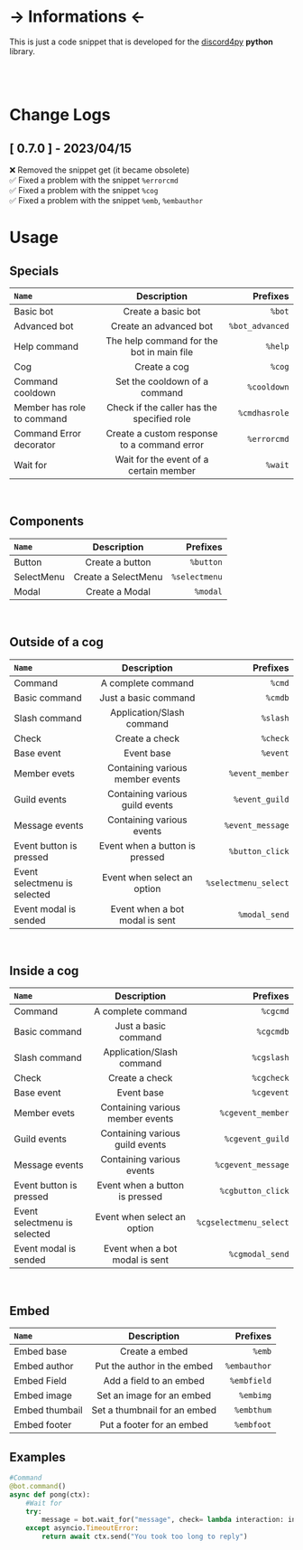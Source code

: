 # -> Informations <-
This is just a code snippet that is developed for the [discord4py](https://github.com/mccoderpy/discord.py-message-components) **python** library.

<br>
<br>

# Change Logs

## [ 0.7.0 ] - 2023/04/15
❌ Removed the snippet get (it became obsolete)
<br>
✅ Fixed a problem with the snippet `%errorcmd`
<br>
✅ Fixed a problem with the snippet `%cog`
<br>
✅ Fixed a problem with the snippet `%emb`, `%embauthor`

# Usage

## Specials
| `Name`                     | Description                                   | Prefixes       |
| :---                       |    :----:                                     |           ---: |
| Basic bot                  | Create a basic bot                            | `%bot`         |
| Advanced bot               | Create an advanced bot                        | `%bot_advanced`|
| Help command               | The help command for the bot in main file     | `%help`        |
| Cog                        | Create a cog                                  | `%cog`         |
| Command cooldown           | Set the cooldown of a command                 | `%cooldown`    |
| Member has role to command | Check if the caller has the specified role    | `%cmdhasrole`  |
| Command Error decorator    | Create a custom response to a command error   | `%errorcmd`    |
| Wait for                   | Wait for the event of a certain member        | `%wait`        |

<br>

## Components
| `Name`                     | Description                                 | Prefixes      |
| :---                       |    :----:                                   |          ---: |
| Button                     | Create a button                             | `%button`     |
| SelectMenu                 | Create a SelectMenu                         | `%selectmenu` |
| Modal                      | Create a Modal                              | `%modal`      |     

<br>

## Outside of a cog
| `Name`                       | Description                      | Prefixes             |
| :---                         |    :----:                        |                 ---: |
| Command                      | A complete command               | `%cmd`               |
| Basic command                | Just a basic command             | `%cmdb`              |
| Slash command                | Application/Slash command        | `%slash`             |
| Check                        | Create a check                   | `%check`             |
| Base event                   | Event base                       | `%event`             |
| Member evets                 | Containing various member events | `%event_member`      |
| Guild events                 | Containing various guild events  | `%event_guild`       |
| Message events               | Containing various events        | `%event_message`     |
| Event button is pressed      | Event when a button is pressed   | `%button_click`      |
| Event selectmenu is selected | Event when select an option      | `%selectmenu_select` |
| Event modal is sended        | Event when a bot modal is sent   | `%modal_send`        |

<br>

## Inside a cog
| `Name`                       | Description                      | Prefixes               |
| :---                         |    :----:                        |                   ---: |
| Command                      | A complete command               | `%cgcmd`               |
| Basic command                | Just a basic command             | `%cgcmdb`              |
| Slash command                | Application/Slash command        | `%cgslash`             |
| Check                        | Create a check                   | `%cgcheck`             |
| Base event                   | Event base                       | `%cgevent`             |
| Member evets                 | Containing various member events | `%cgevent_member`      |
| Guild events                 | Containing various guild events  | `%cgevent_guild`       |
| Message events               | Containing various events        | `%cgevent_message`     |
| Event button is pressed      | Event when a button is pressed   | `%cgbutton_click`      |
| Event selectmenu is selected | Event when select an option      | `%cgselectmenu_select` |
| Event modal is sended        | Event when a bot modal is sent   | `%cgmodal_send`        |

<br>

## Embed
| `Name`                    | Description                      | Prefixes        |
| :---                      |    :----:                        |          ---:   |
| Embed base                | Create a embed                   | `%emb`          |
| Embed author              | Put the author in the embed      | `%embauthor`    |
| Embed Field               | Add a field to an embed          | `%embfield`     |
| Embed image               | Set an image for an embed        | `%embimg`       |
| Embed thumbail            | Set a thumbnail for an embed     | `%embthum`      |
| Embed footer              | Put a footer for an embed        | `%embfoot`      |




## Examples
```py
#Command
@bot.command()
async def pong(ctx):
    #Wait for
    try:
        message = bot.wait_for("message", check= lambda interaction: interaction.author.id == ctx.author.id and interaction.channel.id == ctx.channel.id, timeout=30)
    except asyncio.TimeoutError:
        return await ctx.send("You took too long to reply")

```